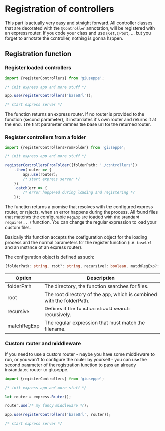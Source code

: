 # Registration of controllers

This part is actually very easy and straight forward. All controller classes that are
decorated with the `@Controller` annotation, will be registered with an express router.
If you code your class and use `@Get`, `@Post`, ... but you forget to annotate the controller,
nothing is gonna happen.

## Registration function

### Register loaded controllers

```typescript
import {registerControllers} from 'giuseppe';

/* init express app and more stuff */

app.use(registerControllers('baseUrl'));

/* start express server */
```

The function returns an express router. If no router is provided to the function (second
parameter), it instantiates it's own router and returns it at the end. The first parameter
defines the base url for the returned router.

### Register controllers from a folder

```typescript
import {registerControllersFromFolder} from 'giuseppe';

/* init express app and more stuff */

registerControllersFromFolder({folderPath: './controllers'})
    .then(router => {
        app.use(router);
        /* start express server */
    })
    .catch(err => {
        /* error happened during loading and registering */
    });
```

The function returns a promise that resolves with the configured express router, or
rejects, when an error happens during the process. All found files that matches
the configurable `RegExp` are loaded with the standard `require(...)` function.
You can change the regular expression to load your custom files. 

Basically this function accepts the configuration object for the loading process
and the normal parameters for the register function (i.e. `baseUrl` and an
instance of an express router).

The configuration object is defined as such:

```typescript
{folderPath: string, root?: string, recursive?: boolean, matchRegExp?: RegExp}
```

| Option      | Description                                                           |
| ----------- | --------------------------------------------------------------------- |
| folderPath  | The directory, the function searches for files.                       |
| root        | The root directory of the app, which is combined with the folderPath. |
| recursive   | Defines if the function should search recursively.                    |
| matchRegExp | The regular expression that must match the filename.                  |

### Custom router and middleware

If you need to use a custom router - maybe you have some middleware to run, or you wan't
to configure the router by yourself - you can use the second parameter of the
registration function to pass an already instantiated router to giuseppe.

```typescript
import {registerControllers} from 'giuseppe';

/* init express app and more stuff */

let router = express.Router();

router.use(/* my fancy middleware */);

app.use(registerControllers('baseUrl', router));

/* start express server */
```
